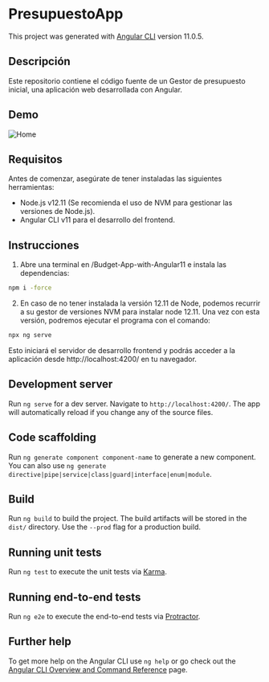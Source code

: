 # PresupuestoApp

This project was generated with [Angular CLI](https://github.com/angular/angular-cli) version 11.0.5.


## Descripción
Este repositorio contiene el código fuente de un Gestor de presupuesto inicial, una aplicación web desarrollada con Angular.


## Demo
![Home](https://imgur.com/a/DcJ6Yba)


## Requisitos
Antes de comenzar, asegúrate de tener instaladas las siguientes herramientas:

- Node.js v12.11 (Se recomienda el uso de NVM para gestionar las versiones de Node.js).
- Angular CLI v11 para el desarrollo del frontend.


## Instrucciones

1. Abre una terminal en /Budget-App-with-Angular11 e instala las dependencias:
```bash
npm i -force
```

2. En caso de no tener instalada la versión 12.11 de Node, podemos recurrir a su gestor de versiones NVM para instalar node 12.11. Una vez con esta versión, podremos ejecutar el programa con el comando:
```bash
npx ng serve
```


Esto iniciará el servidor de desarrollo frontend y podrás acceder a la aplicación desde http://localhost:4200/ en tu navegador.








## Development server

Run `ng serve` for a dev server. Navigate to `http://localhost:4200/`. The app will automatically reload if you change any of the source files.

## Code scaffolding

Run `ng generate component component-name` to generate a new component. You can also use `ng generate directive|pipe|service|class|guard|interface|enum|module`.

## Build

Run `ng build` to build the project. The build artifacts will be stored in the `dist/` directory. Use the `--prod` flag for a production build.

## Running unit tests

Run `ng test` to execute the unit tests via [Karma](https://karma-runner.github.io).

## Running end-to-end tests

Run `ng e2e` to execute the end-to-end tests via [Protractor](http://www.protractortest.org/).

## Further help

To get more help on the Angular CLI use `ng help` or go check out the [Angular CLI Overview and Command Reference](https://angular.io/cli) page.
